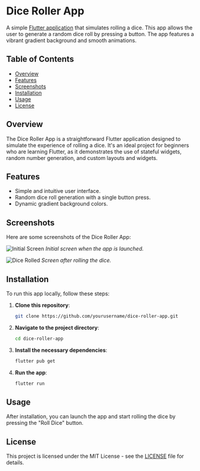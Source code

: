 # Dice Roller App

A simple [Flutter application](https://docs.flutter.dev/) that simulates rolling a dice. This app allows the user to generate a random dice roll by pressing a button. The app features a vibrant gradient background and smooth animations.

## Table of Contents

- [Overview](#overview)
- [Features](#features)
- [Screenshots](#screenshots)
- [Installation](#installation)
- [Usage](#usage)
- [License](#license)

## Overview

The Dice Roller App is a straightforward Flutter application designed to simulate the experience of rolling a dice. It's an ideal project for beginners who are learning Flutter, as it demonstrates the use of stateful widgets, random number generation, and custom layouts and widgets.

## Features

- Simple and intuitive user interface.
- Random dice roll generation with a single button press.
- Dynamic gradient background colors.

## Screenshots

Here are some screenshots of the Dice Roller App:

![Initial Screen](screenshots/screenshot_before_push_button.png)
*Initial screen when the app is launched.*

![Dice Rolled](screenshots/screenshot_after_push_button.png)
*Screen after rolling the dice.*

## Installation

To run this app locally, follow these steps:

1. **Clone this repository**:
    ```bash
    git clone https://github.com/yourusername/dice-roller-app.git
    ```
2. **Navigate to the project directory**:
    ```bash
    cd dice-roller-app
    ```
3. **Install the necessary dependencies**:
    ```bash
    flutter pub get
    ```
4. **Run the app**:
    ```bash
    flutter run
    ```

## Usage

After installation, you can launch the app and start rolling the dice by pressing the "Roll Dice" button.

## License

This project is licensed under the MIT License - see the [LICENSE](LICENSE) file for details.
